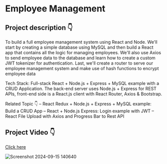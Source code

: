 # Employee Management 

## Project description 👇

To build a full employee management system using React and Node. We'll start by creating a simple database using MySQL and then build a React app that contains all the logic for managing employees. We'll also use Axios to send employee data to the database and learn how to create a custom JWT tokenizer for authentication. Last, we'll create a router to serve our employee management system and make use of hash functions to encrypt employee data

Tech Stack: 
Full-stack React + Node.js + Express + MySQL example with a CRUD Application. The back-end server uses Node.js + Express for REST APIs, front-end side is a React.js client with React Router, Axios & Bootstrap.

Related Topic 👇
– React Redux + Node.js + Express + MySQL example: Build a CRUD App
– React + Node.js Express: Login example with JWT
– React File Upload with Axios and Progress Bar to Rest API


## Project Video 👇

[Click here](https://vimeo.com/1009733304)


![Screenshot 2024-09-15 140640](https://github.com/user-attachments/assets/86a4e28a-4753-41ee-abc7-dadec214691d)


